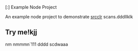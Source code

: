  [:] Example Node Project

An example node project to demonstrate [srcclr](https://www.srcclr.com) scans.dddllklk
## Try me!kjj
nm
nmmmn`111
dddd
scdwaaa
